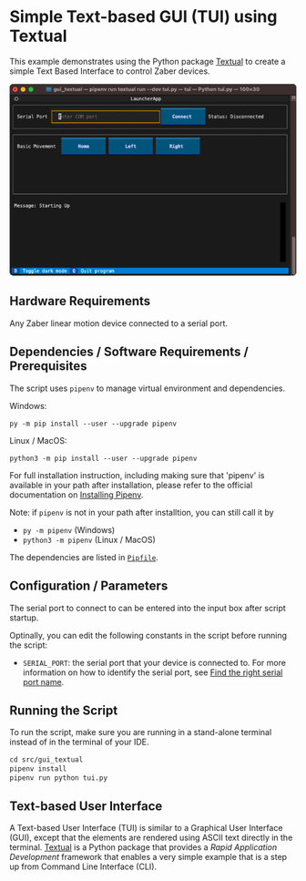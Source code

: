 # Simple Text-based GUI (TUI) using Textual

This example demonstrates using the Python package [Textual](https://textual.textualize.io/)
to create a simple Text Based Interface to control Zaber devices.

![screenshot.png](img/screenshot.png)

## Hardware Requirements

Any Zaber linear motion device connected to a serial port.

## Dependencies / Software Requirements / Prerequisites

The script uses `pipenv` to manage virtual environment and dependencies.

Windows:

```shell
py -m pip install --user --upgrade pipenv
```

Linux / MacOS:

```shell
python3 -m pip install --user --upgrade pipenv
```

For full installation instruction, including making sure that 'pipenv' is available
in your path after installation,
please refer to the official documentation on [Installing Pipenv](https://pipenv.pypa.io/en/latest/installation/).

Note: if `pipenv` is not in your path after installtion,
you can still call it by

- `py -m pipenv` (Windows)
- `python3 -m pipenv` (Linux / MacOS)

The dependencies are listed in [`Pipfile`](Pipfile).

## Configuration / Parameters

The serial port to connect to can be entered into the input box after script startup.

Optinally, you can edit the following constants in the script before running the script:

- `SERIAL_PORT`: the serial port that your device is connected to.
For more information on how to identify the serial port,
see [Find the right serial port name](https://software.zaber.com/motion-library/docs/guides/communication/find_right_port).

## Running the Script

To run the script, make sure you are running in a stand-alone terminal instead of in the terminal of your IDE.

```shell
cd src/gui_textual
pipenv install
pipenv run python tui.py
```

## Text-based User Interface

A Text-based User Interface (TUI) is similar to a Graphical User Interface (GUI), except that
the elements are rendered using ASCII text directly in the terminal.
[Textual](https://textual.textualize.io/) is a Python package that provides a
*Rapid Application Development* framework that enables a very simple example that is a step up
from Command Line Interface (CLI).
